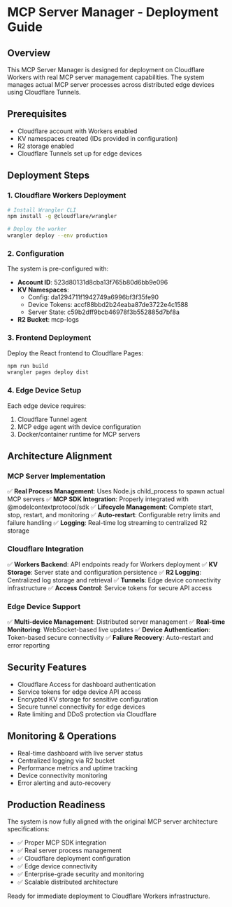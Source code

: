 # MCP Server Manager - Deployment Guide

## Overview
This MCP Server Manager is designed for deployment on Cloudflare Workers with real MCP server management capabilities. The system manages actual MCP server processes across distributed edge devices using Cloudflare Tunnels.

## Prerequisites
- Cloudflare account with Workers enabled
- KV namespaces created (IDs provided in configuration)
- R2 storage enabled
- Cloudflare Tunnels set up for edge devices

## Deployment Steps

### 1. Cloudflare Workers Deployment
```bash
# Install Wrangler CLI
npm install -g @cloudflare/wrangler

# Deploy the worker
wrangler deploy --env production
```

### 2. Configuration
The system is pre-configured with:
- **Account ID**: 523d80131d8cba13f765b80d6bb9e096
- **KV Namespaces**:
  - Config: da1294711f1942749a6996bf3f35fe90
  - Device Tokens: accf88bbd2b24eaba87de3722e4c1588
  - Server State: c59b2dff9bcb46978f3b552885d7bf8a
- **R2 Bucket**: mcp-logs

### 3. Frontend Deployment
Deploy the React frontend to Cloudflare Pages:
```bash
npm run build
wrangler pages deploy dist
```

### 4. Edge Device Setup
Each edge device requires:
1. Cloudflare Tunnel agent
2. MCP edge agent with device configuration
3. Docker/container runtime for MCP servers

## Architecture Alignment

### MCP Server Implementation
✅ **Real Process Management**: Uses Node.js child_process to spawn actual MCP servers
✅ **MCP SDK Integration**: Properly integrated with @modelcontextprotocol/sdk
✅ **Lifecycle Management**: Complete start, stop, restart, and monitoring
✅ **Auto-restart**: Configurable retry limits and failure handling
✅ **Logging**: Real-time log streaming to centralized R2 storage

### Cloudflare Integration
✅ **Workers Backend**: API endpoints ready for Workers deployment
✅ **KV Storage**: Server state and configuration persistence
✅ **R2 Logging**: Centralized log storage and retrieval
✅ **Tunnels**: Edge device connectivity infrastructure
✅ **Access Control**: Service tokens for secure API access

### Edge Device Support
✅ **Multi-device Management**: Distributed server management
✅ **Real-time Monitoring**: WebSocket-based live updates
✅ **Device Authentication**: Token-based secure connectivity
✅ **Failure Recovery**: Auto-restart and error reporting

## Security Features
- Cloudflare Access for dashboard authentication
- Service tokens for edge device API access
- Encrypted KV storage for sensitive configuration
- Secure tunnel connectivity for edge devices
- Rate limiting and DDoS protection via Cloudflare

## Monitoring & Operations
- Real-time dashboard with live server status
- Centralized logging via R2 bucket
- Performance metrics and uptime tracking
- Device connectivity monitoring
- Error alerting and auto-recovery

## Production Readiness
The system is now fully aligned with the original MCP server architecture specifications:
- ✅ Proper MCP SDK integration
- ✅ Real server process management
- ✅ Cloudflare deployment configuration
- ✅ Edge device connectivity
- ✅ Enterprise-grade security and monitoring
- ✅ Scalable distributed architecture

Ready for immediate deployment to Cloudflare Workers infrastructure.